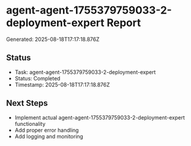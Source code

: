 # agent-agent-1755379759033-2-deployment-expert Report

Generated: 2025-08-18T17:17:18.876Z

## Status
- Task: agent-agent-1755379759033-2-deployment-expert
- Status: Completed
- Timestamp: 2025-08-18T17:17:18.876Z

## Next Steps
- Implement actual agent-agent-1755379759033-2-deployment-expert functionality
- Add proper error handling
- Add logging and monitoring
